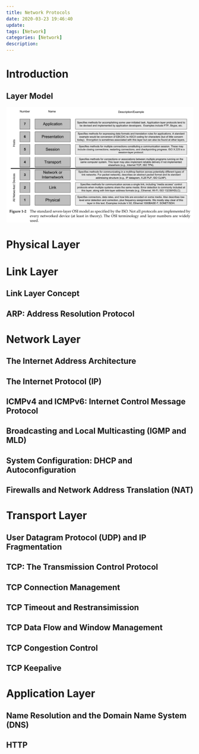 ```yaml
---
title: Network Protocols
date: 2020-03-23 19:46:40
update:
tags: [Network]
categories: [Network]
description: 
---
```


# Introduction

## Layer Model

![osi7](Network-Protocols/osi7.jpg)

# Physical Layer

# Link Layer

## Link Layer Concept

## ARP: Address Resolution Protocol

# Network Layer

## The Internet Address Architecture

## The Internet Protocol (IP)

## ICMPv4 and ICMPv6: Internet Control Message Protocol

## Broadcasting and Local Multicasting (IGMP and MLD)

## System Configuration: DHCP and Autoconfiguration

## Firewalls and Network Address Translation (NAT)

# Transport Layer

## User Datagram Protocol (UDP) and IP Fragmentation

## TCP: The Transmission Control Protocol

## TCP Connection Management

## TCP Timeout and Restransimission

## TCP Data Flow and Window Management

## TCP Congestion Control

## TCP Keepalive

# Application Layer

## Name Resolution and the Domain Name System (DNS)

## HTTP